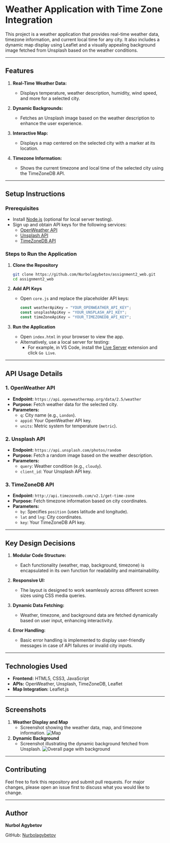 # Weather Application with Time Zone Integration

This project is a weather application that provides real-time weather data, timezone information, and current local time for any city. It also includes a dynamic map display using Leaflet and a visually appealing background image fetched from Unsplash based on the weather conditions.

---

## Features

1. **Real-Time Weather Data:**
   - Displays temperature, weather description, humidity, wind speed, and more for a selected city.
   
2. **Dynamic Backgrounds:**
   - Fetches an Unsplash image based on the weather description to enhance the user experience.

3. **Interactive Map:**
   - Displays a map centered on the selected city with a marker at its location.

4. **Timezone Information:**
   - Shows the current timezone and local time of the selected city using the TimeZoneDB API.

---

## Setup Instructions

### Prerequisites

- Install [Node.js](https://nodejs.org/) (optional for local server testing).
- Sign up and obtain API keys for the following services:
  - [OpenWeather API](https://openweathermap.org/api)
  - [Unsplash API](https://unsplash.com/developers)
  - [TimeZoneDB API](https://timezonedb.com/)

### Steps to Run the Application

1. **Clone the Repository**
   ```bash
   git clone https://github.com/Nurbolagybetov/assignment2_web.git
   cd assignment2_web
2. **Add API Keys**
   - Open `core.js` and replace the placeholder API keys:
     ```javascript
     const weatherApiKey = "YOUR_OPENWEATHER_API_KEY";
     const unsplashApiKey = "YOUR_UNSPLASH_API_KEY";
     const timeZoneApiKey = "YOUR_TIMEZONEDB_API_KEY";
     ```

3. **Run the Application**
   - Open `index.html` in your browser to view the app.
   - Alternatively, use a local server for testing:
     - For example, in VS Code, install the [Live Server](https://marketplace.visualstudio.com/items?itemName=ritwickdey.LiveServer) extension and click `Go Live`.

---

## API Usage Details

### 1. **OpenWeather API**
   - **Endpoint:** `https://api.openweathermap.org/data/2.5/weather`
   - **Purpose:** Fetch weather data for the selected city.
   - **Parameters:**
     - `q`: City name (e.g., `London`).
     - `appid`: Your OpenWeather API key.
     - `units`: Metric system for temperature (`metric`).

### 2. **Unsplash API**
   - **Endpoint:** `https://api.unsplash.com/photos/random`
   - **Purpose:** Fetch a random image based on the weather description.
   - **Parameters:**
     - `query`: Weather condition (e.g., `cloudy`).
     - `client_id`: Your Unsplash API key.

### 3. **TimeZoneDB API**
   - **Endpoint:** `http://api.timezonedb.com/v2.1/get-time-zone`
   - **Purpose:** Fetch timezone information based on city coordinates.
   - **Parameters:**
     - `by`: Specifies `position` (uses latitude and longitude).
     - `lat` and `lng`: City coordinates.
     - `key`: Your TimeZoneDB API key.

---

## Key Design Decisions

1. **Modular Code Structure:**
   - Each functionality (weather, map, background, timezone) is encapsulated in its own function for readability and maintainability.

2. **Responsive UI:**
   - The layout is designed to work seamlessly across different screen sizes using CSS media queries.

3. **Dynamic Data Fetching:**
   - Weather, timezone, and background data are fetched dynamically based on user input, enhancing interactivity.

4. **Error Handling:**
   - Basic error handling is implemented to display user-friendly messages in case of API failures or invalid city inputs.

---

## Technologies Used

- **Frontend:** HTML5, CSS3, JavaScript
- **APIs:** OpenWeather, Unsplash, TimeZoneDB, Leaflet
- **Map Integration:** Leaflet.js

---

## Screenshots

1. **Weather Display and Map**
   - Screenshot showing the weather data, map, and timezone information.
![Map](map.png)
2. **Dynamic Background**
   - Screenshot illustrating the dynamic background fetched from Unsplash.
![Overall page with background](overall.png)
---

## Contributing

Feel free to fork this repository and submit pull requests. For major changes, please open an issue first to discuss what you would like to change.

---

## Author

**Nurbol Agybetov**

GitHub: [Nurbolagybetov](https://github.com/Nurbolagybetov)
